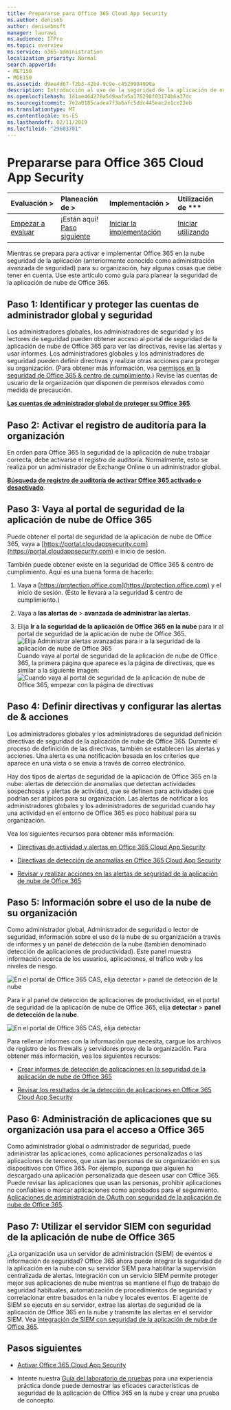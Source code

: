 ```yaml
---
title: Prepararse para Office 365 Cloud App Security
ms.author: deniseb
author: denisebmsft
manager: laurawi
ms.audience: ITPro
ms.topic: overview
ms.service: o365-administration
localization_priority: Normal
search.appverid:
- MET150
- MOE150
ms.assetid: d9ee4d67-f2b3-42b4-9c9e-c4529904990a
description: Introducción al uso de la seguridad de la aplicación de nube de Office 365
ms.openlocfilehash: 1d1ae464278a5d9aafa5a176298f03174b6a37dc
ms.sourcegitcommit: 7e2a0185cadea7f3a6afc5ddc445eac2e1ce22eb
ms.translationtype: MT
ms.contentlocale: es-ES
ms.lasthandoff: 02/11/2019
ms.locfileid: "29603701"
---
```

# <a name="get-ready-for-office-365-cloud-app-security"></a>Prepararse para Office 365 Cloud App Security
  
|Evaluación **\>**|Planeación de **\>**|Implementación **\>**|Utilización de ***|
|:-----|:-----|:-----|:-----|
|[Empezar a evaluar](office-365-cas-overview.md) <br/> |¡Están aquí!  <br/> [Paso siguiente](turn-on-office-365-cas.md) <br/> |[Iniciar la implementación](turn-on-office-365-cas.md) <br/> |[Iniciar utilizando](utilization-activities-for-ocas.md) <br/> |
   
Mientras se prepara para activar e implementar Office 365 en la nube seguridad de la aplicación (anteriormente conocido como administración avanzada de seguridad) para su organización, hay algunas cosas que debe tener en cuenta. Use este artículo como guía para planear la seguridad de la aplicación de nube de Office 365.
    
## <a name="step-1-identify-and-protect-your-global-and-security-administrator-accounts"></a>Paso 1: Identificar y proteger las cuentas de administrador global y seguridad

Los administradores globales, los administradores de seguridad y los lectores de seguridad pueden obtener acceso al portal de seguridad de la aplicación de nube de Office 365 para ver las directivas, revise las alertas y usar informes. Los administradores globales y los administradores de seguridad pueden definir directivas y realizar otras acciones para proteger su organización. (Para obtener más información, vea [permisos en la seguridad de Office 365 &amp; centro de cumplimiento](permissions-in-the-security-and-compliance-center.md).) Revise las cuentas de usuario de la organización que disponen de permisos elevados como medida de precaución. 
  
 **[Las cuentas de administrador global de proteger su Office 365](https://docs.microsoft.com/office365/enterprise/protect-your-global-administrator-accounts)**. 
  
## <a name="step-2-turn-on-audit-logging-for-your-organization"></a>Paso 2: Activar el registro de auditoría para la organización

En orden para Office 365 la seguridad de la aplicación de nube trabajar correcta, debe activarse el registro de auditoría. Normalmente, esto se realiza por un administrador de Exchange Online o un administrador global.
  
 **[Búsqueda de registro de auditoría de activar Office 365 activado o desactivado](turn-audit-log-search-on-or-off.md)**. 
  
## <a name="step-3-go-to-the-office-365-cloud-app-security-portal"></a>Paso 3: Vaya al portal de seguridad de la aplicación de nube de Office 365

Puede obtener el portal de seguridad de la aplicación de nube de Office 365, vaya a [https://portal.cloudappsecurity.com](https://portal.cloudappsecurity.com) e inicio de sesión. 

También puede obtener existe en la seguridad de Office 365 &amp; centro de cumplimiento. Aquí es una buena forma de hacerlo:

1. Vaya a [https://protection.office.com](https://protection.office.com) y el inicio de sesión. (Esto le llevará a la seguridad &amp; centro de cumplimiento.)
    
2. Vaya a **las alertas de** \> **avanzada de administrar las alertas**.
    
3. Elija **Ir a la seguridad de la aplicación de Office 365 en la nube** para ir al portal de seguridad de la aplicación de nube de Office 365.<br> ![Elija Administrar alertas avanzadas para ir a la seguridad de la aplicación de nube de Office 365](media/958632d4-03e3-4ade-8e22-d5509db6fca7.png)<br>Cuando vaya al portal de seguridad de la aplicación de nube de Office 365, la primera página que aparece es la página de directivas, que es similar a la siguiente imagen:<br>![Cuando vaya al portal de seguridad de la aplicación de nube de Office 365, empezar con la página de directivas](media/5cb8833c-4e08-438c-bab3-91b5106f6f3f.png)<br>
  
## <a name="step-4-define-policies-and-set-up-alerts-amp-actions"></a>Paso 4: Definir directivas y configurar las alertas de &amp; acciones

Los administradores globales y los administradores de seguridad definición directivas de seguridad de la aplicación de nube de Office 365. Durante el proceso de definición de las directivas, también se establecen las alertas y acciones. Una alerta es una notificación basada en los criterios que aparece en una vista o se envía a través de correo electrónico. 
  
Hay dos tipos de alertas de seguridad de la aplicación de Office 365 en la nube: alertas de detección de anomalías que detectan actividades sospechosas y alertas de actividad, que se definen para actividades que podrían ser atípicos para su organización. Las alertas de notificar a los administradores globales y los administradores de seguridad cuando hay una actividad en el entorno de Office 365 es poco habitual para su organización.
  
Vea los siguientes recursos para obtener más información:
  
- [Directivas de actividad y alertas en Office 365 Cloud App Security](activity-policies-and-alerts.md)
    
- [Directivas de detección de anomalías en Office 365 Cloud App Security](anomaly-detection-policies-in-ocas.md)
    
- [Revisar y realizar acciones en las alertas de seguridad de la aplicación de nube de Office 365](review-office-365-cas-alerts.md)
    
## <a name="step-5-learn-about-your-organizations-cloud-usage"></a>Paso 5: Información sobre el uso de la nube de su organización

Como administrador global, Administrador de seguridad o lector de seguridad, información sobre el uso de la nube de su organización a través de informes y un panel de detección de la nube (también denominado detección de aplicaciones de productividad). Este panel muestra información acerca de los usuarios, aplicaciones, el tráfico web y los niveles de riesgo.
  
![En el portal de Office 365 CAS, elija detectar \> panel de detección de la nube](media/61269290-fd82-4d4b-8045-aea1ebc82287.png)
  
Para ir al panel de detección de aplicaciones de productividad, en el portal de seguridad de la aplicación de nube de Office 365, elija **detectar** \> **panel de detección de la nube**.
  
![En el portal de Office 365 CAS, elija detectar](media/73b5299f-94b5-49dd-a00f-154d188eb2c5.png)
  
Para rellenar informes con la información que necesita, cargue los archivos de registro de los firewalls y servidores proxy de la organización. Para obtener más información, vea los siguientes recursos:
  
- [Crear informes de detección de aplicaciones en la seguridad de la aplicación de nube de Office 365](create-app-discovery-reports-in-ocas.md)
    
- [Revisar los resultados de la detección de aplicaciones en Office 365 Cloud App Security](review-app-discovery-findings-in-ocas.md)
    
## <a name="step-6-manage-apps-that-your-organization-is-using-to-access-office-365"></a>Paso 6: Administración de aplicaciones que su organización usa para el acceso a Office 365

Como administrador global o administrador de seguridad, puede administrar las aplicaciones, como aplicaciones personalizadas o las aplicaciones de terceros, que usan las personas de su organización en sus dispositivos con Office 365. Por ejemplo, suponga que alguien ha descargado una aplicación personalizada que deseen usar con Office 365. Puede revisar las aplicaciones que usan las personas, prohibir aplicaciones no confiables o marcar aplicaciones como aprobados para el seguimiento. [Aplicaciones de administración de OAuth con seguridad de la aplicación de nube de Office 365](manage-app-permissions-in-ocas.md).
  
## <a name="step-7-use-your-siem-server-with-office-365-cloud-app-security"></a>Paso 7: Utilizar el servidor SIEM con seguridad de la aplicación de nube de Office 365

¿La organización usa un servidor de administración (SIEM) de eventos e información de seguridad? Office 365 ahora puede integrar la seguridad de la aplicación en la nube con su servidor SIEM para habilitar la supervisión centralizada de alertas. Integración con un servicio SIEM permite proteger mejor sus aplicaciones de nube mientras se mantiene el flujo de trabajo de seguridad habituales, automatización de procedimientos de seguridad y correlacionar entre basados en la nube y locales eventos. El agente de SIEM se ejecuta en su servidor, extrae las alertas de seguridad de la aplicación de Office 365 en la nube y transmite las alertas en el servidor SIEM. Vea [integración de SIEM con seguridad de la aplicación de nube de Office 365](integrate-your-siem-server-with-office-365-cas.md).
  
## <a name="next-steps"></a>Pasos siguientes

- [Activar Office 365 Cloud App Security](turn-on-office-365-cas.md)
    
- Intente nuestra [Guía del laboratorio de pruebas](https://docs.microsoft.com/office365/enterprise/cloud-app-security-for-your-office-365-dev-test-environment) para una experiencia práctica donde puede demostrar las eficaces características de seguridad de la aplicación de Office 365 en la nube y crear una prueba de concepto. 
    

